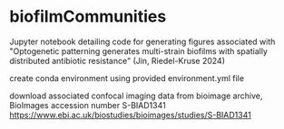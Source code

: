 # biofilmCommunities
Jupyter notebook detailing code for generating figures associated with "Optogenetic patterning generates multi-strain biofilms with spatially distributed antibiotic resistance" (Jin, Riedel-Kruse 2024)

create conda environment using provided environment.yml file

download associated confocal imaging data from bioimage archive, BioImages accession number S-BIAD1341
https://www.ebi.ac.uk/biostudies/bioimages/studies/S-BIAD1341
